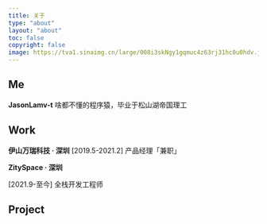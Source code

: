 ```yaml
---
title: 关于
type: "about"
layout: "about"
toc: false
copyright: false
image: https://tva1.sinaimg.cn/large/008i3skNgy1gqmuc4z63rj31hc0u0hdv.jpg
---
```

## Me

**JasonLamv-t**
啥都不懂的程序猿，毕业于松山湖帝国理工

## Work

**伊山万瑞科技  · 深圳**
[2019.5-2021.2] 产品经理「兼职」

**ZitySpace · 深圳**

[2021.9-至今] 全栈开发工程师

## Project
